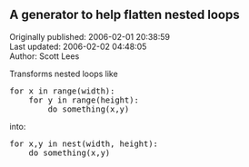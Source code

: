 ## A generator to help flatten nested loops  
Originally published: 2006-02-01 20:38:59  
Last updated: 2006-02-02 04:48:05  
Author: Scott Lees  
  
Transforms nested loops like
<pre>for x in range(width):
    for y in range(height):
        do_something(x,y)</pre>
into:
<pre>for x,y in nest(width, height):
    do_something(x,y)</pre>